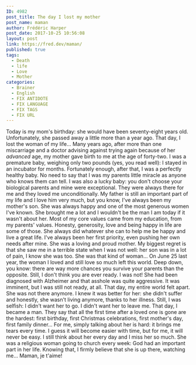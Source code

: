 ```yaml
---
ID: 4982
post_title: The day I lost my mother
post_name: maman
author: Frédéric Harper
post_date: 2017-10-25 10:56:08
layout: post
link: https://fred.dev/maman/
published: true
tags:
  - Death
  - life
  - Love
  - Mother
categories:
  - Brainer
  - English
  - FIX ANTIDOTE
  - FIX LANGUAGE
  - FIX TAGS
  - FIX URL
---
```

Today is my mom's birthday: she would have been seventy-eight years old. Unfortunately, she passed away a little more than a year ago. That day, I lost the woman of my life... Many years ago, after more than one miscarriage and a doctor advising against trying again because of her *advanced* age, my mother gave birth to me at the age of forty-two. I was a premature baby, weighing only two pounds (yes, you read well): I stayed in an incubator for months. Fortunately enough, after that, I was a perfectly healthy baby. No need to say that I was my parents little miracle as anyone who knows them can tell. I was also a lucky baby: you don't choose your biological parents and mine were exceptional. They were always there for me and they loved me unconditionally. My father is still an important part of my life and I love him very much, but you know, I've always been my mother's son. She was always happy and one of the most generous women I've known. She brought me a lot and I wouldn't be the man I am today if it wasn't about her. Most of my core values came from my education, from my parents' values. Honesty, generosity, love and being happy in life are some of those. She always did whatever she can to help me be happy and live a great life. I've always been her first priority, even pushing her own needs after mine. She was a loving and proud mother. My biggest regret is that she saw me in a terrible state when I was not well: her son was in a lot of pain, I know she was too. She was that kind of woman... On June 25 last year, the woman I loved and still love so much left this world. Deep down, you know: there are way more chances you survive your parents than the opposite. Still, I don't think you are ever ready. I was not! She had been diagnosed with Alzheimer and that asshole was quite aggressive. It was imminent, but I was still not ready, at all. That day, my entire world felt apart. She was not there anymore. I knew it was better for her: she didn't suffer and honestly, she wasn't living anymore, thanks to her illness. Still, I was selfish: I didn't want her to go. I didn't want her to leave me. That day, I became a man. They say that all the first time after a loved one is gone are the hardest: first birthday, first Christmas celebrations, first mother's day, first family dinner... For me, simply talking about her is hard: it brings me tears every time. I guess it will become easier with time, but for me, it will never be easy. I still think about her every day and I miss her so much. She was a religious woman going to church every week: God had an important part in her life. Knowing that, I firmly believe that she is up there, watching me... Maman, je t'aime!